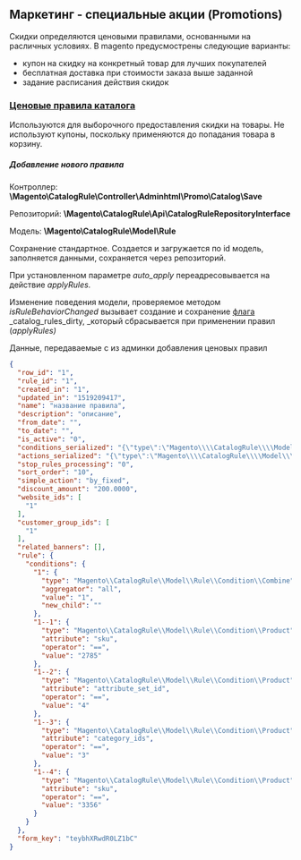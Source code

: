 ## Маркетинг - специальные акции \(Promotions\)

Скидки определяются ценовыми правилами, основанными на расличных условиях. В magento предусмострены следующие варианты:

* купон на скидку на конкретный товар для лучших покупателей
* бесплатная доставка при стоимости заказа выше заданной
* задание расписания действия скидок

### [Ценовые правила каталога](http://docs.magento.com/m2/ee/user_guide/marketing/price-rules-catalog.html)

Используются для выборочного предоставления скидки на товары. Не используют купоны, поскольку применяются до попадания товара в корзину.

##### Добавление нового правила

Контроллер:  **\Magento\CatalogRule\Controller\Adminhtml\Promo\Catalog\Save**

Репозиторий: **\Magento\CatalogRule\Api\CatalogRuleRepositoryInterface**

Модель: **\Magento\CatalogRule\Model\Rule**

Сохранение стандартное. Создается и загружается по id модель, заполняется данными, сохраняется через репозиторий.

При установленном параметре _auto\_apply_ переадресовывается на действие _applyRules._

Изменение поведения модели, проверяемое методом _isRuleBehaviorChanged_ вызывает создание и сохранение [флага](/magento/architecture/flagi-modelei.md) _catalog\_rules\_dirty, _который сбрасывается при применении правил \(_applyRules\)_

Данные, передаваемые с из админки добавления ценовых правил

```json
{
  "row_id": "1",
  "rule_id": "1",
  "created_in": "1",
  "updated_in": "1519209417",
  "name": "название правила",
  "description": "описание",
  "from_date": "",
  "to_date": "",
  "is_active": "0",
  "conditions_serialized": "{\"type\":\"Magento\\\\CatalogRule\\\\Model\\\\Rule\\\\Condition\\\\Combine\",\"attribute\":null,\"operator\":null,\"value\":\"1\",\"is_value_processed\":null,\"aggregator\":\"all\",\"conditions\":[{\"type\":\"Magento\\\\CatalogRule\\\\Model\\\\Rule\\\\Condition\\\\Product\",\"attribute\":\"sku\",\"operator\":\"==\",\"value\":\"2785\",\"is_value_processed\":false},{\"type\":\"Magento\\\\CatalogRule\\\\Model\\\\Rule\\\\Condition\\\\Product\",\"attribute\":\"attribute_set_id\",\"operator\":\"==\",\"value\":\"4\",\"is_value_processed\":false},{\"type\":\"Magento\\\\CatalogRule\\\\Model\\\\Rule\\\\Condition\\\\Product\",\"attribute\":\"category_ids\",\"operator\":\"==\",\"value\":\"3\",\"is_value_processed\":false},{\"type\":\"Magento\\\\CatalogRule\\\\Model\\\\Rule\\\\Condition\\\\Product\",\"attribute\":\"sku\",\"operator\":\"==\",\"value\":\"3356\",\"is_value_processed\":false}]}",
  "actions_serialized": "{\"type\":\"Magento\\\\CatalogRule\\\\Model\\\\Rule\\\\Action\\\\Collection\",\"attribute\":null,\"operator\":\"=\",\"value\":null}",
  "stop_rules_processing": "0",
  "sort_order": "10",
  "simple_action": "by_fixed",
  "discount_amount": "200.0000",
  "website_ids": [
    "1"
  ],
  "customer_group_ids": [
    "1"
  ],
  "related_banners": [],
  "rule": {
    "conditions": {
      "1": {
        "type": "Magento\\CatalogRule\\Model\\Rule\\Condition\\Combine",
        "aggregator": "all",
        "value": "1",
        "new_child": ""
      },
      "1--1": {
        "type": "Magento\\CatalogRule\\Model\\Rule\\Condition\\Product",
        "attribute": "sku",
        "operator": "==",
        "value": "2785"
      },
      "1--2": {
        "type": "Magento\\CatalogRule\\Model\\Rule\\Condition\\Product",
        "attribute": "attribute_set_id",
        "operator": "==",
        "value": "4"
      },
      "1--3": {
        "type": "Magento\\CatalogRule\\Model\\Rule\\Condition\\Product",
        "attribute": "category_ids",
        "operator": "==",
        "value": "3"
      },
      "1--4": {
        "type": "Magento\\CatalogRule\\Model\\Rule\\Condition\\Product",
        "attribute": "sku",
        "operator": "==",
        "value": "3356"
      }
    }
  },
  "form_key": "teybhXRwdR0LZ1bC"
}
```



